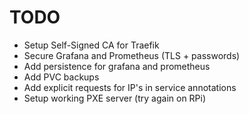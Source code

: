 # TODO

- Setup Self-Signed CA for Traefik
- Secure Grafana and Prometheus (TLS + passwords)
- Add persistence for grafana and prometheus
- Add PVC backups
- Add explicit requests for IP's in service annotations
- Setup working PXE server (try again on RPi)
